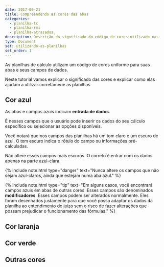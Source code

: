 ```yaml
---
date: 2017-09-21
title: Compreendendo as cores das abas 
categories:
  - planilha-tc
  - planilha-rmi
  - planilha-atrasados
description: Descrição do significado do código de cores utilizado nas abas e nos campos das planilhas.
type: Document
set: utilizando-as-planilhas
set_order: 1
---
```


As planilhas de cálculo utilizam um código de cores uniforme para suas abas e seus campos de dados.

Neste tutorial vamos explicar o significado das cores e explicar como elas ajudam a utilizar corretamene as planilhas.

## Cor azul

As abas e campos azuis indicam **entrada de dados**.

É nesses campos que o usuário pode inserir os dados do seu cálculo específico ou selecionar as opções disponíveis.

Você notará que nos campos das planilhas há um tom claro e um escuro de azul. O tom escuro indica o rótulo do campo ou informações pré-calculadas. 

Não altere esses campos mais escuros. O correto é entrar com os dados apenas na parte azul-clara.

{% include note.html type="danger" text="Nunca altere os campos que não sejam azul-claros, ainda que estejam numa aba azul." %}

{% include note.html type="tip" text="Em alguns casos, você encontrará campos azuis em abas de outras cores. Esses campos são denominados <b>modificadores</b>. Esses campos podem ser alterados normalmente. Eles foram desenhados justamente para que você possa adaptar os dados da planilha ao entendimento do juízo sem o risco de fazer alterações que possam prejudicar o funcionamento das fórmulas." %}

## Cor laranja 


## Cor verde 


## Outras cores
